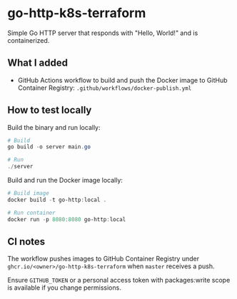 # go-http-k8s-terraform

Simple Go HTTP server that responds with "Hello, World!" and is containerized.

## What I added

- GitHub Actions workflow to build and push the Docker image to GitHub Container Registry: `.github/workflows/docker-publish.yml`

## How to test locally

Build the binary and run locally:

```powershell
# Build
go build -o server main.go

# Run
./server
```

Build and run the Docker image locally:

```powershell
# Build image
docker build -t go-http:local .

# Run container
docker run -p 8080:8080 go-http:local
```

## CI notes

The workflow pushes images to GitHub Container Registry under `ghcr.io/<owner>/go-http-k8s-terraform` when `master` receives a push.

Ensure `GITHUB_TOKEN` or a personal access token with packages:write scope is available if you change permissions.
